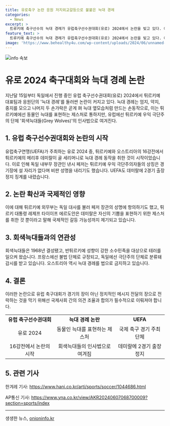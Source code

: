 ```yaml
---
title: 유로축구 논란 응원 저지외교갈등으로 불붙은 늑대 경례
categories:
  - News
excerpt: >
  트루키에 축구선수의 늑대 경례가 유럽축구선수권대회(유로) 2024에서 논란을 빚고 있다. 이 동작은 튀르키에서는 늑대를 상징하는 것으로 여겨지지만, 유럽에서는 우익 극단주의 단체의 인사법으로 여겨지고 있다. 이에 따라 독일 베를린 경찰은 튀르키 팬들의 응원 행진을 제한했고, UEFA는 선수에게 2경기 출장정지를 내렸다. 이에 대해 데미랄은 트루키에인으로서의 정체성을 보여주기 위한 것이라고 해명했다. 이 논란으로 튀르키와 유럽 각국 간 긴장이 고조되고 있으며, 외교적인 영향까지 우려된다.
feature_text: >
  트루키에 축구선수의 늑대 경례가 유럽축구선수권대회(유로) 2024에서 논란을 빚고 있다. 이 동작은 튀르키에서는 늑대를 상징하는 것으로 여겨지지만, 유럽에서는 우익 극단주의 단체의 인사법으로 여겨지고 있다. 이에 따라 독일 베를린 경찰은 튀르키 팬들의 응원 행진을 제한했고, UEFA는 선수에게 2경기 출장정지를 내렸다. 이에 대해 데미랄은 트루키에인으로서의 정체성을 보여주기 위한 것이라고 해명했다. 이 논란으로 튀르키와 유럽 각국 간 긴장이 고조되고 있으며, 외교적인 영향까지 우려된다.
image: 'https://www.behealthy4u.com/wp-content/uploads/2024/06/unnamed-file.png'
---
```


<p><img src="https://www.behealthy4u.com/wp-content/uploads/2024/06/unnamed-file.png" alt="info 속보" /></p>

<h1>유로 2024 축구대회와 늑대 경례 논란</h1>

<p data-ke-size="size16">지난달 15일부터 독일에서 진행 중인 유럽 축구선수권대회(유로) 2024에서 튀르키예 대표팀과 응원단의 '늑대 경례'를 둘러싼 논란이 커지고 있다. 늑대 경례는 엄지, 약지, 중지를 모으고 나머지 두 손가락은 곧게 펴 늑대 옆모습처럼 만드는 손동작으로, 이는 튀르키예에선 동물인 늑대를 표현하는 제스처로 통하지만, 유럽에선 튀르키예 우익 극단주의 단체 '회색늑대들(Grey Wolves)'의 인사법으로 여겨진다.</p>

<h2>1. 유럽 축구선수권대회와 논란의 시작</h2>

<p data-ke-size="size16">유럽축구연맹(UEFA)가 주최하는 유로 2024 중, 튀르키예와 오스트리아의 16강전에서 튀르키예의 메리후 데미랄이 골 세리머니로 늑대 경례 동작을 취한 것이 시작이었습니다. 이로 인해 독일 내부무 장관인 낸시 페저는 튀르키예 우익 극단주의자들의 상징은 경기장에 설 자리가 없다며 비판 성명을 내리기도 했습니다. UEFA도 데미랄에 2경기 출장정지 징계를 내렸습니다.</p>

<h2>2. 논란 확산과 국제적인 영향</h2>

<p data-ke-size="size16">이에 대해 튀르키예 외무부는 독일 대사를 불러 페저 장관의 성명에 항의하기도 했고, 튀르키 대통령 레제프 타이이프 에르도안은 데미랄은 자신의 기쁨을 표현하기 위한 제스처를 취한 것 뿐이라고 말해 국제적인 갈등 가능성까지 제기되고 있습니다.</p>

<h2>3. 회색늑대들과의 연관성</h2>

<p data-ke-size="size16">회색늑대들은 1968년 결성됐고, 반튀르키예 성향이 강한 소수민족을 대상으로 테러를 일으켜 왔습니다. 프랑스에선 불법 단체로 규정되고, 독일에선 극단주의 단체로 분류돼 감시를 받고 있습니다. 오스트리아 역시 늑대 경례를 법으로 금지하고 있습니다.</p>

<h2>4. 결론</h2>

<p data-ke-size="size16">이러한 논란으로 유럽 축구대회가 경기의 장이 아닌 정치적인 메시지 전달의 장으로 전락하는 것을 막기 위해선 국제사회 간의 의견 조율과 합의가 필수적으로 이뤄져야 합니다.</p>

<table>
   <tbody>
      <tr>
         <td style="text-align: center; height: 17px;"><b>유럽 축구선수권대회</b></td>
         <td style="text-align: center; height: 17px;"><b>늑대 경례 논란</b></td>
         <td style="text-align: center; height: 17px;"><b>UEFA</b></td>
      </tr>
      <tr>
         <td style="text-align: center; height: 17px;">유로 2024</td>
         <td style="text-align: center; height: 17px;">동물인 늑대를 표현하는 제스처</td>
         <td style="text-align: center; height: 17px;">국제 축구 경기 주최 단체</td>
      </tr>
      <tr>
         <td style="text-align: center; height: 17px;">16강전에서 논란의 시작</td>
         <td style="text-align: center; height: 17px;">회색늑대들의 인사법으로 여겨짐</td>
         <td style="text-align: center; height: 17px;">데미랄에 2경기 출장정지</td>
      </tr>
   </tbody>
</table>

<h2>5. 관련 기사</h2>

<p data-ke-size="size16">한겨레 기사: <a href="https://www.hani.co.kr/arti/sports/soccer/1044686.html">https://www.hani.co.kr/arti/sports/soccer/1044686.html</a></p>

<p data-ke-size="size16">AP통신 기사: <a href="https://www.yna.co.kr/view/AKR20240607068700009?section=sports/index">https://www.yna.co.kr/view/AKR20240607068700009?section=sports/index</a></p>

<hr>
생생한 뉴스, <a href="https://onioninfo.kr" rel="dofollow">onioninfo.kr</a>


